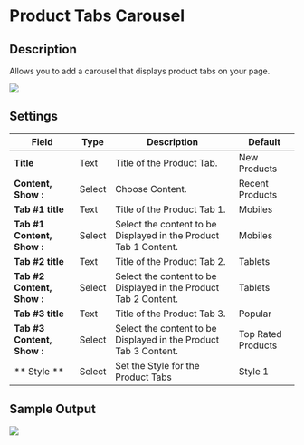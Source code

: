 # Product Tabs Carousel

## Description

Allows you to add a carousel that displays product tabs on your page.

![](http://transvelo.github.io/unicase/docs/images/vc-product-tab-carousel-setting.png)

## Settings

| Field | Type | Description | Default
| -- | -- | -- | -- |
| **Title** | Text | Title of the Product Tab. | New Products
| **Content, Show :** | Select | Choose Content. | Recent Products
| **Tab #1 title** | Text | Title of the Product Tab 1. | Mobiles
| **Tab #1 Content, Show :** | Select |  Select the content to be Displayed in the Product Tab 1 Content. | Mobiles
| **Tab #2 title** | Text | Title of the Product Tab 2.  | Tablets
| **Tab #2 Content, Show :** | Select |  Select the content to be Displayed in the Product Tab 2 Content. | Tablets
| **Tab #3 title** | Text | Title of the Product Tab 3. | Popular
| **Tab #3 Content, Show :** | Select |  Select the content to be Displayed in the Product Tab 3 Content. | Top Rated Products
| ** Style ** | Select | Set the Style for the Product Tabs | Style 1

## Sample Output

![](http://transvelo.github.io/unicase/docs/images/vc-product-tabs-output.png)
